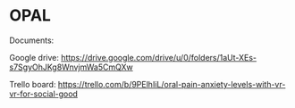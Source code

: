 # OPAL

Documents:

Google drive:
https://drive.google.com/drive/u/0/folders/1aUt-XEs-s7SgyOhJKg8WnvjmWa5CmQXw

Trello board:
https://trello.com/b/9PElhIiL/oral-pain-anxiety-levels-with-vr-vr-for-social-good
